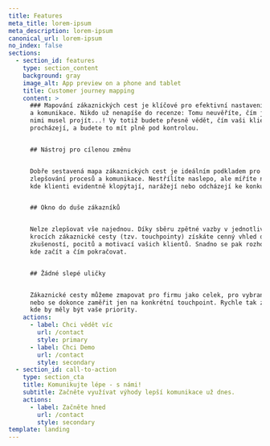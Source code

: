 ```yaml
---
title: Features
meta_title: lorem-ipsum
meta_description: lorem-ipsum
canonical_url: lorem-ipsum
no_index: false
sections:
  - section_id: features
    type: section_content
    background: gray
    image_alt: App preview on a phone and tablet
    title: Customer journey mapping
    content: >
      ### Mapování zákaznických cest je klíčové pro efektivní nastavení procesů
      a komunikace. Nikdo už nenapíše do recenze: Tomu neuvěříte, čím jsem si s
      nimi musel projít...! Vy totiž budete přesně vědět, čím vaši klienti
      procházejí, a budete to mít plně pod kontrolou.


      ## Nástroj pro cílenou změnu


      Dobře sestavená mapa zákaznických cest je ideálním podkladem pro cílené
      zlepšování procesů a komunikace. Nestřílíte naslepo, ale míříte na místa,
      kde klienti evidentně klopýtají, narážejí nebo odcházejí ke konkurenci.


      ## Okno do duše zákazníků


      Nelze zlepšovat vše najednou. Díky sběru zpětné vazby v jednotlivých
      krocích zákaznické cesty (tzv. touchpointy) získáte cenný vhled do
      zkušeností, pocitů a motivací vašich klientů. Snadno se pak rozhodnete,
      kde začít a čím pokračovat.


      ## Žádné slepé uličky


      Zákaznické cesty můžeme zmapovat pro firmu jako celek, pro vybranou službu
      nebo se dokonce zaměřit jen na konkrétní touchpoint. Rychle tak zjistíte,
      kde by měly být vaše priority.
    actions:
      - label: Chci vědět víc
        url: /contact
        style: primary
      - label: Chci Demo
        url: /contact
        style: secondary
  - section_id: call-to-action
    type: section_cta
    title: Komunikujte lépe - s námi!
    subtitle: Začněte využívat výhody lepší komunikace už dnes.
    actions:
      - label: Začněte hned
        url: /contact
        style: secondary
template: landing
---
```

